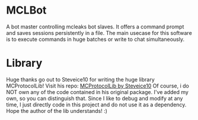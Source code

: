 # MCLBot
A bot master controlling mcleaks bot slaves. It offers a command prompt and saves sessions persistently in a file. The main usecase for this software is to execute commands in huge batches or write to chat simultaneously.

# Library
Huge thanks go out to Steveice10 for writing the huge library MCProtocolLib! Visit his repo: [MCProtocolLib by Steveice10](https://github.com/Steveice10/MCProtocolLib)
Of course, i do NOT own any of the code contained in his original package. I've added my own, so you can distinguish that. Since I like to debug and modify at any time, I just directly code in this project and do not use it as a dependency. Hope the author of the lib understands! :)
